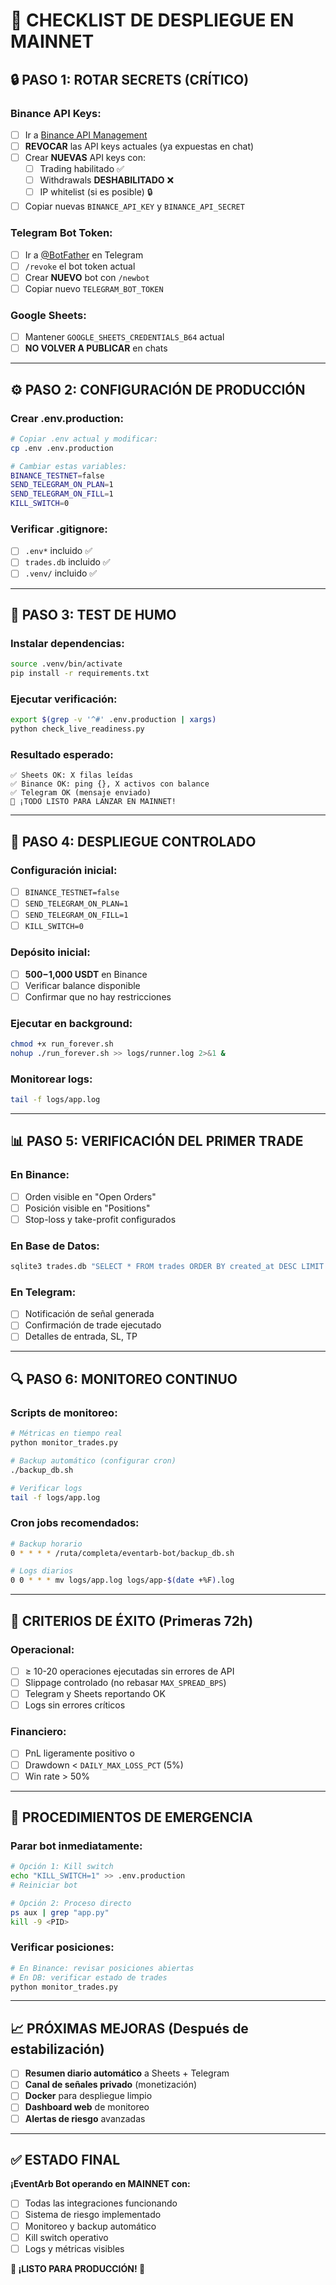 # 🚀 CHECKLIST DE DESPLIEGUE EN MAINNET

## **🔒 PASO 1: ROTAR SECRETS (CRÍTICO)**

### **Binance API Keys:**
- [ ] Ir a [Binance API Management](https://www.binance.com/en/my/settings/api-management)
- [ ] **REVOCAR** las API keys actuales (ya expuestas en chat)
- [ ] Crear **NUEVAS** API keys con:
  - [ ] Trading habilitado ✅
  - [ ] Withdrawals **DESHABILITADO** ❌
  - [ ] IP whitelist (si es posible) 🔒
- [ ] Copiar nuevas `BINANCE_API_KEY` y `BINANCE_API_SECRET`

### **Telegram Bot Token:**
- [ ] Ir a [@BotFather](https://t.me/botfather) en Telegram
- [ ] `/revoke` el bot token actual
- [ ] Crear **NUEVO** bot con `/newbot`
- [ ] Copiar nuevo `TELEGRAM_BOT_TOKEN`

### **Google Sheets:**
- [ ] Mantener `GOOGLE_SHEETS_CREDENTIALS_B64` actual
- [ ] **NO VOLVER A PUBLICAR** en chats

---

## **⚙️ PASO 2: CONFIGURACIÓN DE PRODUCCIÓN**

### **Crear .env.production:**
```bash
# Copiar .env actual y modificar:
cp .env .env.production

# Cambiar estas variables:
BINANCE_TESTNET=false
SEND_TELEGRAM_ON_PLAN=1
SEND_TELEGRAM_ON_FILL=1
KILL_SWITCH=0
```

### **Verificar .gitignore:**
- [ ] `.env*` incluido ✅
- [ ] `trades.db` incluido ✅
- [ ] `.venv/` incluido ✅

---

## **🧪 PASO 3: TEST DE HUMO**

### **Instalar dependencias:**
```bash
source .venv/bin/activate
pip install -r requirements.txt
```

### **Ejecutar verificación:**
```bash
export $(grep -v '^#' .env.production | xargs)
python check_live_readiness.py
```

### **Resultado esperado:**
```
✅ Sheets OK: X filas leídas
✅ Binance OK: ping {}, X activos con balance
✅ Telegram OK (mensaje enviado)
🎉 ¡TODO LISTO PARA LANZAR EN MAINNET!
```

---

## **🚀 PASO 4: DESPLIEGUE CONTROLADO**

### **Configuración inicial:**
- [ ] `BINANCE_TESTNET=false`
- [ ] `SEND_TELEGRAM_ON_PLAN=1`
- [ ] `SEND_TELEGRAM_ON_FILL=1`
- [ ] `KILL_SWITCH=0`

### **Depósito inicial:**
- [ ] **$500-$1,000 USDT** en Binance
- [ ] Verificar balance disponible
- [ ] Confirmar que no hay restricciones

### **Ejecutar en background:**
```bash
chmod +x run_forever.sh
nohup ./run_forever.sh >> logs/runner.log 2>&1 &
```

### **Monitorear logs:**
```bash
tail -f logs/app.log
```

---

## **📊 PASO 5: VERIFICACIÓN DEL PRIMER TRADE**

### **En Binance:**
- [ ] Orden visible en "Open Orders"
- [ ] Posición visible en "Positions"
- [ ] Stop-loss y take-profit configurados

### **En Base de Datos:**
```bash
sqlite3 trades.db "SELECT * FROM trades ORDER BY created_at DESC LIMIT 1;"
```

### **En Telegram:**
- [ ] Notificación de señal generada
- [ ] Confirmación de trade ejecutado
- [ ] Detalles de entrada, SL, TP

---

## **🔍 PASO 6: MONITOREO CONTINUO**

### **Scripts de monitoreo:**
```bash
# Métricas en tiempo real
python monitor_trades.py

# Backup automático (configurar cron)
./backup_db.sh

# Verificar logs
tail -f logs/app.log
```

### **Cron jobs recomendados:**
```bash
# Backup horario
0 * * * * /ruta/completa/eventarb-bot/backup_db.sh

# Logs diarios
0 0 * * * mv logs/app.log logs/app-$(date +%F).log
```

---

## **🎯 CRITERIOS DE ÉXITO (Primeras 72h)**

### **Operacional:**
- [ ] ≥ 10-20 operaciones ejecutadas sin errores de API
- [ ] Slippage controlado (no rebasar `MAX_SPREAD_BPS`)
- [ ] Telegram y Sheets reportando OK
- [ ] Logs sin errores críticos

### **Financiero:**
- [ ] PnL ligeramente positivo o
- [ ] Drawdown < `DAILY_MAX_LOSS_PCT` (5%)
- [ ] Win rate > 50%

---

## **🚨 PROCEDIMIENTOS DE EMERGENCIA**

### **Parar bot inmediatamente:**
```bash
# Opción 1: Kill switch
echo "KILL_SWITCH=1" >> .env.production
# Reiniciar bot

# Opción 2: Proceso directo
ps aux | grep "app.py"
kill -9 <PID>
```

### **Verificar posiciones:**
```bash
# En Binance: revisar posiciones abiertas
# En DB: verificar estado de trades
python monitor_trades.py
```

---

## **📈 PRÓXIMAS MEJORAS (Después de estabilización)**

- [ ] **Resumen diario automático** a Sheets + Telegram
- [ ] **Canal de señales privado** (monetización)
- [ ] **Docker** para despliegue limpio
- [ ] **Dashboard web** de monitoreo
- [ ] **Alertas de riesgo** avanzadas

---

## **✅ ESTADO FINAL**

**¡EventArb Bot operando en MAINNET con:**
- [ ] Todas las integraciones funcionando
- [ ] Sistema de riesgo implementado
- [ ] Monitoreo y backup automático
- [ ] Kill switch operativo
- [ ] Logs y métricas visibles

**🎉 ¡LISTO PARA PRODUCCIÓN! 🎉**
